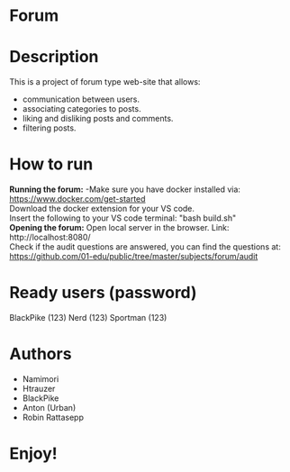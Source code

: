 # Forum

# Description
This is a project of forum type web-site that allows:
 - communication between users.
 - associating categories to posts.
 - liking and disliking posts and comments.
 - filtering posts.

# How to run
**Running the forum:**
-Make sure you have docker installed via:
https://www.docker.com/get-started <br>
Download the docker extension for your VS code. <br>
Insert the following to your VS code terminal:
"bash build.sh" <br>
**Opening the forum:**
Open local server in the browser. 
Link: http://localhost:8080/ <br>
Check if the audit questions are answered, you can find the questions at:
https://github.com/01-edu/public/tree/master/subjects/forum/audit

# Ready users (password)
BlackPike (123)
Nerd (123)
Sportman (123)

# Authors
 * Namimori 
 * Htrauzer
 * BlackPike 
 * Anton (Urban)
 * Robin Rattasepp

# Enjoy!